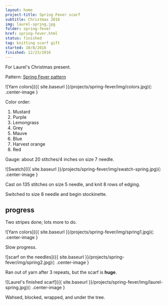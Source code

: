 ```yaml
---
layout: home
project-title: Spring Fever scarf
subtitle: Christmas 2016
img: laurel-spring.jpg
folder: spring-fever
href: spring-fever.html
status: finished
tag: knitting scarf gift
started: 10/8/2016
finished: 12/23/2016
---
```

For Laurel's Christmas present.

Pattern: [Spring Fever pattern](http://www.ravelry.com/patterns/library/spring-fever-2)

![Yarn colors]({{ site.baseurl }}/projects/spring-fever/img/colors.jpg){: .center-image }

Color order:

1. Mustard
2. Purple
3. Lemongrass
4. Grey
5. Mauve
6. Blue
7. Harvest orange
8. Red

Gauge: about 20 stitches/4 inches on size 7 needle.

![Swatch]({{ site.baseurl }}/projects/spring-fever/img/swatch-spring.jpg){: .center-image }

Cast on 135 stitches on size 5 needle, and knit 8 rows of edging.

Switched to size 8 needle and begin stockinette.

## progress
Two stripes done; lots more to do.

![Yarn colors]({{ site.baseurl }}/projects/spring-fever/img/spring1.jpg){: .center-image }

Slow progress.

![scarf on the needles]({{ site.baseurl }}/projects/spring-fever/img/spring2.jpg){: .center-image }

Ran out of yarn after 3 repeats, but the scarf is <strong>huge</strong>.

![Laurel's finished scarf]({{ site.baseurl }}/projects/spring-fever/img/laurel-spring.jpg){: .center-image }

Wahsed, blocked, wrapped, and under the tree.